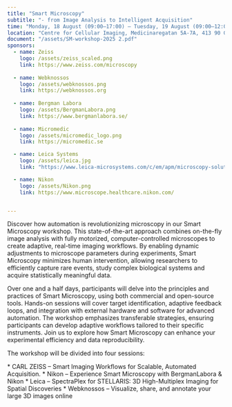 ```yaml
---
title: "Smart Microscopy"
subtitle: "- from Image Analysis to Intelligent Acquisition"
time: "Monday, 18 August (09:00–17:00) – Tuesday, 19 August (09:00–12:00)"
location: "Centre for Cellular Imaging, Medicinaregatan 5A-7A, 413 90 Gothenburg"
document: "/assets/SM-workshop-2025 2.pdf"
sponsors:
  - name: Zeiss
    logo: /assets/zeiss_scaled.png
    link: https://www.zeiss.com/microscopy
    
  - name: Webknossos
    logo: /assets/webknossos.png
    link: https://webknossos.org
    
  - name: Bergman Labora
    logo: /assets/BergmanLabora.png
    link: https://www.bergmanlabora.se/
    
  - name: Micromedic
    logo: /assets/micromedic_logo.png
    link: https://micromedic.se

  - name: Leica Systems
    logo: /assets/leica.jpg
    link: "https://www.leica-microsystems.com/c/em/apm/microscopy-solutions-industry/?nlc=20250312-SFDC-022809&utm_source=google&utm_medium=cpc&utm_campaign=25-EM-APM-L3-APPO-AAPM-SE-Google-Ads-Applied-First-Time-Brand-Search-EMEA&utm_content=text_ad&utm_term=leica-microsystems&gad_source=1&gad_campaignid=420819857"

  - name: Nikon
    logo: /assets/Nikon.png
    link: https://www.microscope.healthcare.nikon.com/


---
```

<p>
Discover how automation is revolutionizing microscopy in our Smart Microscopy workshop. This state-of-the-art approach combines on-the-fly image analysis with fully motorized, computer-controlled microscopes to create adaptive, real-time imaging workflows. By enabling dynamic adjustments to microscope parameters during experiments, Smart Microscopy minimizes human intervention, allowing researchers to efficiently capture rare events, study complex biological systems and acquire statistically meaningful data.
</p>
<p>
Over one and a half days, participants will delve into the principles and practices of Smart Microscopy, using both commercial and open-source tools. Hands-on sessions will cover target identification, adaptive feedback loops, and integration with external hardware and software for advanced automation. The workshop emphasizes transferable strategies, ensuring participants can develop adaptive workflows tailored to their specific instruments. Join us to explore how Smart Microscopy can enhance your experimental efficiency and data reproducibility.
</p>

<p>
The workshop will be divided into four sessions:
<div class="bullet-div" markdown="1">
* CARL ZEISS – Smart Imaging Workflows for Scalable, Automated Acquisition.
* Nikon – Experience Smart Microscopy with BergmanLabora & Nikon
* Leica – SpectraPlex for STELLARIS: 3D High-Multiplex Imaging for Spatial Discoveries
* Webknossos – Visualize, share, and annotate your large 3D images online
</div>  
</p>